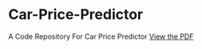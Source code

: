 # Car-Price-Predictor
A Code Repository For Car Price Predictor
[View the PDF](sepm_report_2025[1].pdf)
